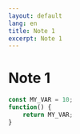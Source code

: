```yaml
---
layout: default
lang: en
title: Note 1
excerpt: Note 1
---
```


# Note 1


```javascript
const MY_VAR = 10;
function() {
    return MY_VAR;
}
```